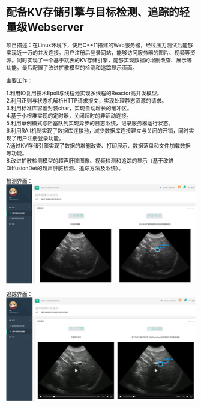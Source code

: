 # 配备KV存储引擎与目标检测、追踪的轻量级Webserver

项目描述：在Linux环境下，使用C++11搭建的Web服务器，经过压力测试后能够实现近一万的并发连接。用户注册后登录网站，能够访问服务器的图片、视频等资源。同时实现了一个基于跳表的KV存储引擎，能够实现数据的增删改查、展示等功能。最后配置了改进扩散模型的检测和追踪显示页面。

主要工作：

1.利用IO复用技术Epoll与线程池实现多线程的Reactor高并发模型。  
2.利用正则与状态机解析HTTP请求报文，实现处理静态资源的请求。  
3.利用标准库容器封装char，实现自动增长的缓冲区。  
4.基于小根堆实现的定时器，关闭超时的非活动连接。  
5.利用单例模式与阻塞队列实现异步的日志系统，记录服务器运行状态。  
6.利用RAII机制实现了数据库连接池，减少数据库连接建立与关闭的开销，同时实现了用户注册登录功能。  
7.通过KV存储引擎实现了数据的增删改查、打印展示、数据落盘和文件加载数据等功能。  
8.改进扩散检测模型的超声肝脏图像、视频检测和追踪的显示（基于改进DiffusionDet的超声肝脏检测、追踪方法及系统）。  

检测界面：
![image](https://github.com/ccjcv/Webserver-with-detecting-and-tracking/blob/main/Screenshot%202023-04-24%20at%2021-43-10%20%E5%8C%BB%E5%AD%A6%E8%B6%85%E5%A3%B0%E5%BD%B1%E5%83%8F%E5%A4%84%E7%90%86.png)

追踪界面：
![image](https://github.com/ccjcv/Webserver-with-detecting-and-tracking/blob/main/Screenshot%202023-04-24%20at%2021-48-17%20%E5%8C%BB%E5%AD%A6%E8%B6%85%E5%A3%B0%E5%BD%B1%E5%83%8F%E5%A4%84%E7%90%86.png)

